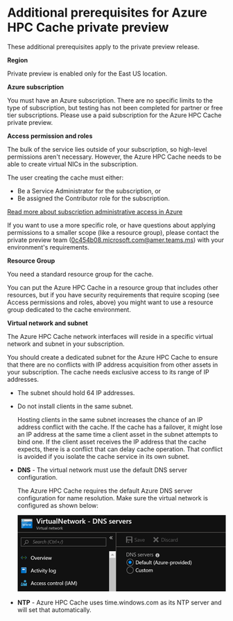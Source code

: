 # Additional prerequisites for Azure HPC Cache private preview

These additional prerequisites apply to the private preview release. 

**Region** 

Private preview is enabled only for the East US location. 

**Azure subscription** 

You must have an Azure subscription. There are no specific limits to the type of subscription, but testing has not been completed for partner or free tier subscriptions. Please use a paid subscription for the Azure HPC Cache private preview. 

**Access permission and roles** 

The bulk of the service lies outside of your subscription, so high-level permissions aren't necessary.  However, the Azure HPC Cache needs to be able to create virtual NICs in the subscription. 

The user creating the cache must either: 

* Be a Service Administrator for the subscription, or 
* Be assigned the Contributor role for the subscription. 

[Read more about subscription administrative access in Azure](https://docs.microsoft.com/azure/role-based-access-control/rbac-and-directory-admin-roles)

If you want to use a more specific role, or have questions about applying permissions to a smaller scope (like a resource group), please contact the private preview team (0c454b08.microsoft.com@amer.teams.ms) with your environment's requirements.

**Resource Group**

You need a standard resource group for the cache.

You can put the Azure HPC Cache in a resource group that includes other resources, but if you have security requirements that require scoping (see Access permissions and roles, above) you might want to use a resource group dedicated to the cache environment.

**Virtual network and subnet**

The Azure HPC Cache network interfaces will reside in a specific virtual network and subnet in your subscription. 

You should create a dedicated subnet for the Azure HPC Cache to ensure that there are no conflicts with IP address acquisition from other assets in your subscription. The cache needs exclusive access to its range of IP addresses.  

* The subnet should hold 64 IP addresses. 

* Do not install clients in the same subnet. 

  Hosting clients in the same subnet increases the chance of an IP address conflict with the cache. If the cache has a failover, it might lose an IP address at the same time a client asset in the subnet attempts to bind one. If the client asset receives the IP address that the cache expects, there is a conflict that can delay cache operation. That conflict is avoided if you isolate the cache service in its own subnet. 

* **DNS** - The virtual network must use the default DNS server configuration.

  The Azure HPC Cache requires the default Azure DNS server configuration for name resolution. Make sure the virtual network is configured as shown below: 
  
  ![screenshot of virtual network DNS configuration with "default (Azure-provided)" selected under "Servers"](default-dns.png)

* **NTP** - Azure HPC Cache uses time.windows.com as its NTP server and will set that automatically.
